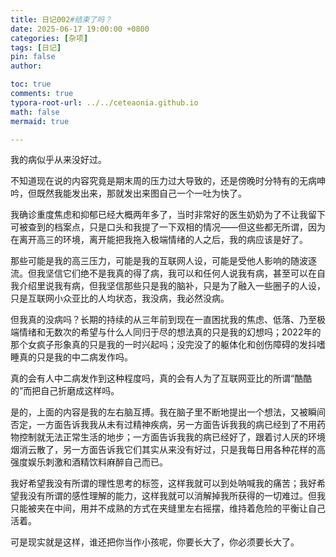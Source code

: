 ```yaml
---
title: 日记002#结束了吗？
date: 2025-06-17 19:00:00 +0800
categories: [杂项]
tags: [日记]
pin: false
author: 

toc: true
comments: true
typora-root-url: ../../ceteaonia.github.io
math: false
mermaid: true

---
```

我的病似乎从来没好过。

不知道现在说的内容究竟是期末周的压力过大导致的，还是傍晚时分特有的无病呻吟，但既然我能发出来，那就发出来图自己一个一吐为快了。

我确诊重度焦虑和抑郁已经大概两年多了，当时非常好的医生奶奶为了不让我留下可被查到的档案点，只是口头和我提了一下双相的情况——但这些都无所谓，因为在离开高三的环境，离开能把我拖入极端情绪的人之后，我的病应该是好了。

那些可能是我的高三压力，可能是我的互联网人设，可能是受他人影响的随波逐流。但我坚信它们绝不是我真的得了病，我可以和任何人说我有病，甚至可以在自我介绍里说我有病，但我坚信那些只是我的脑补，只是为了融入一些圈子的人设，只是互联网小众亚比的人均状态，我没病，我必然没病。

但我真的没病吗？长期的持续的从三年前到现在一直困扰我的焦虑、低落、乃至极端情绪和无数次的希望与什么人同归于尽的想法真的只是我的幻想吗；2022年的那个女疯子形象真的只是我的一时兴起吗；没完没了的躯体化和创伤障碍的发抖嗜睡真的只是我的中二病发作吗。

真的会有人中二病发作到这种程度吗，真的会有人为了互联网亚比的所谓“酷酷的”而把自己折磨成这样吗。

是的，上面的内容是我的左右脑互搏。我在脑子里不断地提出一个想法，又被瞬间否定，一方面告诉我我从未有过精神疾病，另一方面告诉我我的病已经到了不用药物控制就无法正常生活的地步；一方面告诉我我的病已经好了，跟着讨人厌的环境烟消云散了，另一方面告诉我它们其实从来没有好过，只是我每日用各种花样的高强度娱乐刺激和酒精饮料麻醉自己而已。

我好希望我没有所谓的理性思考的标签，这样我就可以到处呐喊我的痛苦；我好希望我没有所谓的感性理解的能力，这样我就可以消解掉我所获得的一切难过。但我只能被夹在中间，用并不成熟的方式在夹缝里左右摇摆，维持着危险的平衡让自己活着。

可是现实就是这样，谁还把你当作小孩呢，你要长大了，你必须要长大了。
